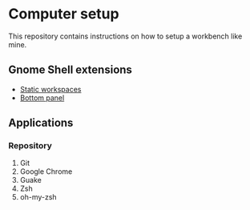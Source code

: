 # Computer setup

This repository contains instructions on how to setup a workbench like mine.

## Gnome Shell extensions

- [Static workspaces](https://extensions.gnome.org/extension/12/static-workspaces/)
- [Bottom panel](https://extensions.gnome.org/extension/3/bottom-panel/)

## Applications

### Repository
1. Git
2. Google Chrome
3. Guake
4. Zsh
5. oh-my-zsh
